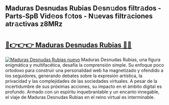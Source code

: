 ## Maduras Desnudas Rubias D𝚎sn𝚞dos filtr𝚊dos - Parts-SpB Vid𝚎os f𝚘tos - N𝚞evas filtr𝚊ciones atr𝚊ctivas z8MRz

# <h2><a href="http://mb93xf.tromn.icu/?c=Maduras+Desnudas+Rubias">🔗👉👉👉 Maduras Desnudas Rubias 🔗🔗</a></h2>

[![Maduras Desnudas Rubias nuevo](https://i.imgur.com/pEAQMta.gif)](http://mb93xf.tromn.icu/?c=Maduras+Desnudas+Rubias)
Maduras Desnudas Rubias, una figura enigmática y multifacética, desafía la comprensión simple. Su enfoque poco ortodoxo para construir una personalidad web ha magnetizado y ofendido a los seguidores, generando debates sobre la expresión artística, la privacidad y las complejidades de las sociedades virtuales. A pesar de la incertidumbre de sus próximas acciones, su impacto en el ámbito digital es profundo. Armado con un espíritu inquebrantable y un encanto innegable, el viaje de Maduras Desnudas Rubias en el reino virtual es interminable.
